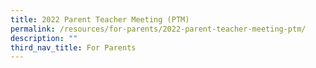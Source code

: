 ```yaml
---
title: 2022 Parent Teacher Meeting (PTM)
permalink: /resources/for-parents/2022-parent-teacher-meeting-ptm/
description: ""
third_nav_title: For Parents
---
```

